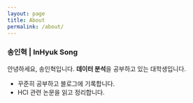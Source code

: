 ```yaml
---
layout: page
title: About
permalink: /about/
---
```


<!-- This is the base Jekyll theme. You can find out more info about customizing your Jekyll theme, as well as basic Jekyll usage documentation at [jekyllrb.com](https://jekyllrb.com/)

You can find the source code for Minima at GitHub:
[jekyll][jekyll-organization] /
[minima](https://github.com/jekyll/minima)

You can find the source code for Jekyll at GitHub:
[jekyll][jekyll-organization] /
[jekyll](https://github.com/jekyll/jekyll)


[jekyll-organization]: https://github.com/jekyll -->

### 송인혁 | InHyuk Song
안녕하세요, 송인혁입니다.
**데이터 분석**을 공부하고 있는 대학생입니다.
* 꾸준히 공부하고 블로그에 기록합니다.
* HCI 관련 논문을 읽고 정리합니다.

